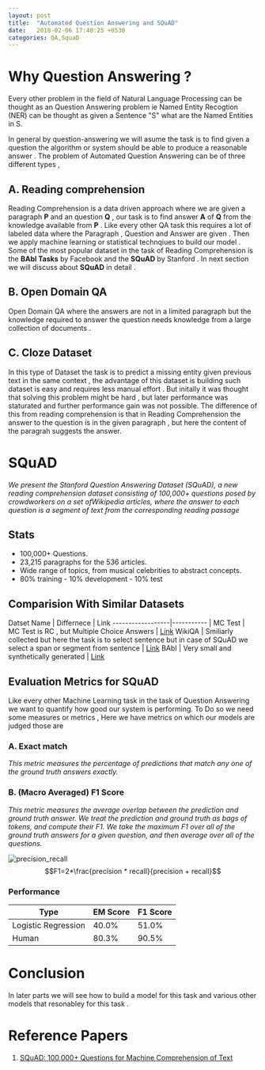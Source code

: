 ```yaml
---
layout: post
title:  "Automated Question Answering and SQuAD"
date:   2018-02-06 17:40:25 +0530
categories: QA,SquaD
---
```


# Why Question Answering ?

Every other problem in the field of Natural Language Processing can be thought as an Question Answering problem ie Named Entity Recogtion (NER) can be thought as given a Sentence "S" what are the Named Entities in S.

In general by question-answering we will asume the task is to find given a question the algorithm or system should be able to produce a reasonable answer . The problem of Automated Question Answering can be of three different types ,

## A. Reading comprehension

Reading Comprehension is a data driven approach where we are given a paragraph **P** and an question **Q** , our task is to find answer **A** of **Q** from the knowledge available from **P** . Like every other QA task this requires a lot of labeled data where the Paragraph , Question and Answer are given . Then we apply machine learning or statistical technqiues to build our model . Some of the most popular dataset in the task of Reading Comprehension is the **BAbI Tasks** by Facebook and the **SQuAD** by Stanford . In next section we will discuss about **SQuAD** in detail .

## B. Open Domain QA

Open Domain QA where the answers are not in a limited paragraph but the knowledge required to answer the question needs knowledge from a large collection of documents .

## C. Cloze Dataset

In this type of Dataset the task is to predict a missing entity given previous text in the same context , the advantage of this dataset is building such dataset is easy and requires less manual effort . But initally it was thought that solving this problem might be hard , but later performance was staturated and further performance gain was not possible. The difference of this from reading comprehension is that in Reading Comprehension the answer to the question is in the given paragraph , but here the content of the paragrah suggests the answer.


# SQuAD

*We  present  the  Stanford  Question  Answering Dataset (SQuAD), a new reading comprehension dataset consisting of 100,000+ questions  posed  by  crowdworkers  on  a  set  ofWikipedia articles, where the answer to each question  is  a  segment  of  text  from  the  corresponding reading passage*

## Stats

- 100,000+ Questions.
-  23,215 paragraphs for the 536 articles.
- Wide range of topics, from musical celebrities to abstract concepts.
- 80% training - 10% development - 10% test

## Comparision With Similar Datasets

 Datset Name | Differnece | Link
------------------|----------- |
MC Test | MC Test is RC , but Multiple Choice Answers | [Link](https://www.microsoft.com/en-us/research/wp-content/uploads/2016/11/MCTest_EMNLP2013.pdf)
WikiQA | Smiliarly collected but here the task is to select sentence but in case of SQuAD we select a span or segment from sentence | [Link](https://www.microsoft.com/en-us/research/wp-content/uploads/2016/02/YangYihMeek_EMNLP-15_WikiQA.pdf)
BAbI | Very small and synthetically generated | [Link](https://arxiv.org/pdf/1502.05698.pdf)

## Evaluation Metrics for SQuAD

Like every other Machine Learning task in the task of Question Answering we want to quantify how good our system is performing. To Do so we need some measures or metrics , Here we have metrics on which our models are judged those are 

### A. Exact match

*This  metric  measures  the  percentage of predictions that match any one of the ground truth answers exactly.*

### B. (Macro Averaged) F1 Score

*This  metric  measures the average overlap between the prediction and ground  truth  answer.   We  treat  the  prediction  and ground truth as bags of tokens,  and compute their F1. We take the maximum F1 over all of the ground truth answers for a given question, and then average over all of the questions.*

![precision_recall](https://arijitx.github.io/imgs/p_2_f1.png)
$$F1=2*\frac{precision * recall}{precision + recall}$$

### Performance 

Type | EM Score | F1 Score
---|---|---
Logistic Regression  | 40.0% |51.0%
Human | 80.3% | 90.5%

# Conclusion

In later parts we will see how to build a model for this task and various other models that resonabley for this task .

# Reference Papers

1. [SQuAD: 100,000+ Questions for Machine Comprehension of Text](https://arxiv.org/pdf/1606.05250.pdf)
